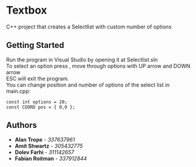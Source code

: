 # Textbox

C++ project that creates a Selectlist with custom number of options

## Getting Started

Run the program in Visual Studio by opening it at Selectlist.sln  
To select an option press <SPACE>, move through options with UP arrow and DOWN arrow  
ESC will exit the program.  
You can change position and number of options of the select list in main.cpp:

```
const int options = 20;
const COORD pos = { 0,0 };
```


## Authors

* **Alan Trope** - *337637961*
* **Amit Shwartz** - *305432775*
* **Dolev Farhi** - *311142657*
* **Fabian Roitman** - *337912844*
